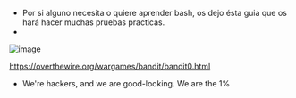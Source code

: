 - Por si alguno necesita o quiere aprender bash, os dejo ésta guia que os hará hacer muchas pruebas practicas.
- 
![image](https://github.com/Lewysan/-HackerLab/assets/70720366/c653bc9b-a290-4487-bd34-9bf15ccae797)

  https://overthewire.org/wargames/bandit/bandit0.html     

  - We're hackers, and we are good-looking. We are the 1%
